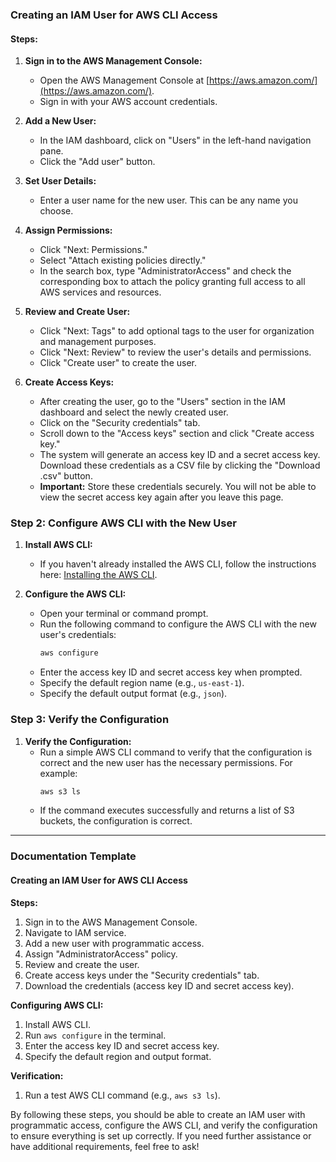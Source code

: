 
### Creating an IAM User for AWS CLI Access

#### Steps:

1. **Sign in to the AWS Management Console:**
   - Open the AWS Management Console at [https://aws.amazon.com/](https://aws.amazon.com/).
   - Sign in with your AWS account credentials.

2. **Add a New User:**
   - In the IAM dashboard, click on "Users" in the left-hand navigation pane.
   - Click the "Add user" button.

3. **Set User Details:**
   - Enter a user name for the new user. This can be any name you choose.
   
4. **Assign Permissions:**
   - Click "Next: Permissions."
   - Select "Attach existing policies directly."
   - In the search box, type "AdministratorAccess" and check the corresponding box to attach the policy granting full access to all AWS services and resources.

5. **Review and Create User:**
   - Click "Next: Tags" to add optional tags to the user for organization and management purposes.
   - Click "Next: Review" to review the user's details and permissions.
   - Click "Create user" to create the user.

6. **Create Access Keys:**
   - After creating the user, go to the "Users" section in the IAM dashboard and select the newly created user.
   - Click on the "Security credentials" tab.
   - Scroll down to the "Access keys" section and click "Create access key."
   - The system will generate an access key ID and a secret access key. Download these credentials as a CSV file by clicking the "Download .csv" button.
   - **Important:** Store these credentials securely. You will not be able to view the secret access key again after you leave this page.

### Step 2: Configure AWS CLI with the New User

1. **Install AWS CLI:**
   - If you haven't already installed the AWS CLI, follow the instructions here: [Installing the AWS CLI](https://docs.aws.amazon.com/cli/latest/userguide/install-cliv2.html).

2. **Configure the AWS CLI:**
   - Open your terminal or command prompt.
   - Run the following command to configure the AWS CLI with the new user's credentials:
     ```sh
     aws configure
     ```
   - Enter the access key ID and secret access key when prompted.
   - Specify the default region name (e.g., `us-east-1`).
   - Specify the default output format (e.g., `json`).

### Step 3: Verify the Configuration

1. **Verify the Configuration:**
   - Run a simple AWS CLI command to verify that the configuration is correct and the new user has the necessary permissions. For example:
     ```sh
     aws s3 ls
     ```
   - If the command executes successfully and returns a list of S3 buckets, the configuration is correct.
  

--------

### Documentation Template

#### Creating an IAM User for AWS CLI Access

**Steps:**

1. Sign in to the AWS Management Console.
2. Navigate to IAM service.
3. Add a new user with programmatic access.
4. Assign "AdministratorAccess" policy.
5. Review and create the user.
6. Create access keys under the "Security credentials" tab.
7. Download the credentials (access key ID and secret access key).

**Configuring AWS CLI:**

1. Install AWS CLI.
2. Run `aws configure` in the terminal.
3. Enter the access key ID and secret access key.
4. Specify the default region and output format.

**Verification:**

1. Run a test AWS CLI command (e.g., `aws s3 ls`).

By following these steps, you should be able to create an IAM user with programmatic access, configure the AWS CLI, and verify the configuration to ensure everything is set up correctly. If you need further assistance or have additional requirements, feel free to ask!
